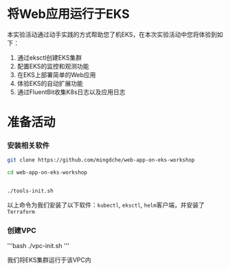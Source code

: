 # 将Web应用运行于EKS
本实验活动通过动手实践的方式帮助您了机EKS，在本次实验活动中您将体验到如下：
1. 通过eksctl创建EKS集群
2. 配置EKS的监控和观测功能
3. 在EKS上部署简单的Web应用
4. 体验EKS的自动扩展功能
5. 通过FluentBit收集K8s日志以及应用日志

# 准备活动
### 安装相关软件
```bash
git clone https://github.com/mingdche/web-app-on-eks-workshop 

cd web-app-on-eks-workshop


./tools-init.sh
```

以上命令为我们安装了以下软件：`kubectl`, `eksctl`, `helm`客户端，并安装了`Terraform`

### 创建VPC
'''bash
./vpc-init.sh
'''

我们将EKS集群运行于该VPC内




